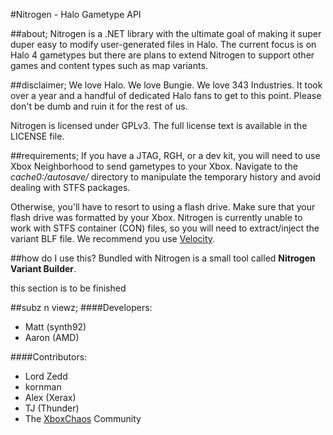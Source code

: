 #Nitrogen - Halo Gametype API

##about;
Nitrogen is a .NET library with the ultimate goal of making it super duper easy to modify user-generated files in Halo. The current focus is on Halo 4 gametypes but there are plans to extend Nitrogen to support other games and content types such as map variants.

##disclaimer;
We love Halo. We love Bungie. We love 343 Industries. It took over a year and a handful of dedicated Halo fans to get to this point. Please don't be dumb and ruin it for the rest of us.

Nitrogen is licensed under GPLv3. The full license text is available in the LICENSE file.

##requirements;
If you have a JTAG, RGH, or a dev kit, you will need to use Xbox Neighborhood to send gametypes to your Xbox. Navigate to the *cache0:/autosave/* directory to manipulate the temporary history and avoid dealing with STFS packages.

Otherwise, you'll have to resort to using a flash drive. Make sure that your flash drive was formatted by your Xbox. Nitrogen is currently unable to work with STFS container (CON) files, so you will need to extract/inject the variant BLF file. We recommend you use [Velocity](https://github.com/hetelek/Velocity).

##how do I use this?
Bundled with Nitrogen is a small tool called **Nitrogen Variant Builder**.

this section is to be finished

##subz n viewz;
####Developers:
+ Matt (synth92)
+ Aaron (AMD)

####Contributors:
+ Lord Zedd
+ kornman
+ Alex (Xerax)
+ TJ (Thunder)
+ The [XboxChaos](http://xboxchaos.com) Community
